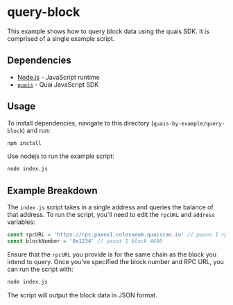 # query-block

This example shows how to query block data using the quais SDK. It is comprised of a single example script.

## Dependencies

- [Node.js](https://nodejs.org/en/) - JavaScript runtime
- [`quais`](https://www.npmjs.com/package/quais) - Quai JavaScript SDK

## Usage

To install dependencies, navigate to this directory (`quais-by-example/query-block`) and run:

```bash
npm install
```

Use nodejs to run the example script:

```bash
node index.js
```

## Example Breakdown

The `index.js` script takes in a single address and queries the balance of that address. To run the script, you'll need to edit the `rpcURL` and `address` variables:

```js
const rpcURL = 'https://rpc.paxos1.colosseum.quaiscan.io' // paxos 1 rpc url
const blockNumber = '0x1234' // paxos 1 block 4660
```

Ensure that the `rpcURL` you provide is for the same chain as the block you intend to query. Once you've specified the block number and RPC URL, you can run the script with:

```bash
node index.js
```

The script will output the block data in JSON format.
